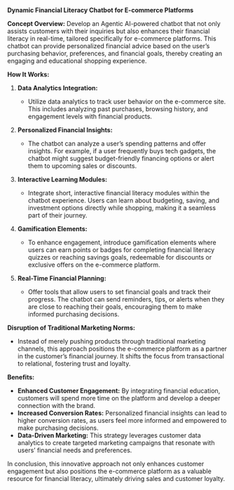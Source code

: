 **Dynamic Financial Literacy Chatbot for E-commerce Platforms**

**Concept Overview:**
Develop an Agentic AI-powered chatbot that not only assists customers with their inquiries but also enhances their financial literacy in real-time, tailored specifically for e-commerce platforms. This chatbot can provide personalized financial advice based on the user’s purchasing behavior, preferences, and financial goals, thereby creating an engaging and educational shopping experience.

**How It Works:**
1. **Data Analytics Integration:**
   - Utilize data analytics to track user behavior on the e-commerce site. This includes analyzing past purchases, browsing history, and engagement levels with financial products. 

2. **Personalized Financial Insights:**
   - The chatbot can analyze a user’s spending patterns and offer insights. For example, if a user frequently buys tech gadgets, the chatbot might suggest budget-friendly financing options or alert them to upcoming sales or discounts.

3. **Interactive Learning Modules:**
   - Integrate short, interactive financial literacy modules within the chatbot experience. Users can learn about budgeting, saving, and investment options directly while shopping, making it a seamless part of their journey.

4. **Gamification Elements:**
   - To enhance engagement, introduce gamification elements where users can earn points or badges for completing financial literacy quizzes or reaching savings goals, redeemable for discounts or exclusive offers on the e-commerce platform.

5. **Real-Time Financial Planning:**
   - Offer tools that allow users to set financial goals and track their progress. The chatbot can send reminders, tips, or alerts when they are close to reaching their goals, encouraging them to make informed purchasing decisions.

**Disruption of Traditional Marketing Norms:**
- Instead of merely pushing products through traditional marketing channels, this approach positions the e-commerce platform as a partner in the customer’s financial journey. It shifts the focus from transactional to relational, fostering trust and loyalty.

**Benefits:**
- **Enhanced Customer Engagement:** By integrating financial education, customers will spend more time on the platform and develop a deeper connection with the brand.
- **Increased Conversion Rates:** Personalized financial insights can lead to higher conversion rates, as users feel more informed and empowered to make purchasing decisions.
- **Data-Driven Marketing:** This strategy leverages customer data analytics to create targeted marketing campaigns that resonate with users’ financial needs and preferences.

In conclusion, this innovative approach not only enhances customer engagement but also positions the e-commerce platform as a valuable resource for financial literacy, ultimately driving sales and customer loyalty.
